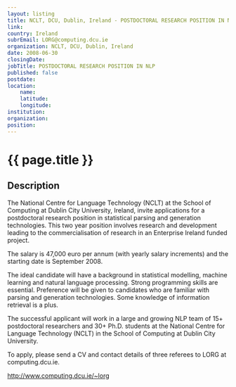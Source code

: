 ```yaml
---
layout: listing
title: NCLT, DCU, Dublin, Ireland - POSTDOCTORAL RESEARCH POSITION IN NLP
link:
country: Ireland
subrEmail: LORG@computing.dcu.ie
organization: NCLT, DCU, Dublin, Ireland 
date: 2008-06-30
closingDate: 
jobTitle: POSTDOCTORAL RESEARCH POSITION IN NLP
published: false
postdate:
location:
	name: 
	latitude: 
	longitude: 
institution: 
organization: 
position: 
--- 
```



# {{ page.title }}

## Description



<p>The National Centre for Language Technology (NCLT) at the School of
Computing at Dublin City University, Ireland, invite applications for a
postdoctoral research position in statistical parsing and generation
technologies.  This two year position involves research and development
leading to the commercialisation of research in an Enterprise Ireland
funded project.
</p>
<p>

The salary is 47,000 euro per annum (with yearly salary increments)
and the starting date is September 2008.
</p>
<p>

The ideal candidate will have a background in statistical modelling,
machine learning and natural language processing.
Strong programming skills are essential.
Preference will be given to candidates who are familiar with parsing and
generation technologies.
Some knowledge of information retrieval is a plus.
</p>
<p>

The successful applicant will work in a large and growing NLP team of
15+ postdoctoral researchers and 30+ Ph.D. students at the National
Centre for Language Technology (NCLT) in the School of Computing at
Dublin City University.
</p>
<p>

To apply, please send a CV and contact details of three referees to LORG
at computing.dcu.ie.

http://www.computing.dcu.ie/~lorg
</p>
<p>
